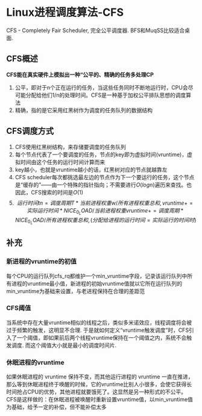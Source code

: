 # Linux进程调度算法-CFS

CFS - Completely Fair Scheduler, 完全公平调度器.
BFS和MuqSS比较适合桌面.

## CFS概述

**CFS能在真实硬件上模拟出一种“公平的、精确的任务多处理CP**

1. 公平，即对于n个正在运行的任务，当这些任务同时不断地运行时，CPU会尽可能分配给他们1/n的处理时间。CFS是一种基于加权公平排队思想的调度算法
2. 精确，指的是它采用红黑树作为调度的任务队列的数据结构

## CFS调度方式

1. CFS使用红黑树结构，来存储要调度的任务队列
2. 每个节点代表了一个要调度的任务，节点的key即为虚拟时间(vruntime)，虚拟时间由这个任务的运行时间计算而来
3. key越小，也就是vruntime越小的话，红黑树对应的节点就越靠左
4. CFS scheduler每次都挑选最左边的节点作为下一个要运行的任务，这个节点是“缓存的”——由一个特殊的指针指向；不需要进行$O(logn)$遍历来查找。也因此，CFS搜索的时间是$O(1)$
5. $$
运行时间tn=调度周期T * 当前进程权重w / 所有进程权重总和,
vruntime += 实际运行时间 * NICE_0_LOAD/ 当前进程权重
vruntime += 调度周期 * NICE_0_LOAD/ 所有进程权重总和, (分配给进程的运行时间=实际运行的时间时)
   $$

## 补充

### **新进程的vruntime的初值**
每个CPU的运行队列cfs_rq都维护一个min_vruntime字段，记录该运行队列中所有进程的vruntime最小值，新进程的初始vruntime值就以它所在运行队列的min_vruntime为基础来设置，与老进程保持在合理的差距范

### **CFS阈值**
当系统中存在大量vruntime相似的线程之后，类似多米诺效应，线程调度将会被过于频繁的触发，这明显不合理.
于是就如何定义“vruntime触发调度”时，CFS引入了一个阈值，即如果前后两个线程vruntime保持在一个阈值之内，系统不会触发调度. 而这个阈值大小就是最小的调度时间片.

### **休眠进程的vruntime**
如果休眠进程的 vruntime 保持不变，而其他运行进程的 vruntime 一直在推进，那么等到休眠进程终于唤醒的时候，它的vruntime比别人小很多，会使它获得长时间抢占CPU的优势，其他进程就要饿死了。这显然是另一种形式的不公平。CFS是这样做的：在休眠进程被唤醒时重新设置vruntime值，以min_vruntime值为基础，给予一定的补偿，但不能补偿太多